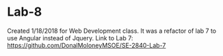 # Lab-8
Created 1/18/2018 for Web Development class. It was a refactor of lab 7 to use Angular instead of Jquery.
Link to Lab 7: https://github.com/DonalMoloneyMSOE/SE-2840-Lab-7
